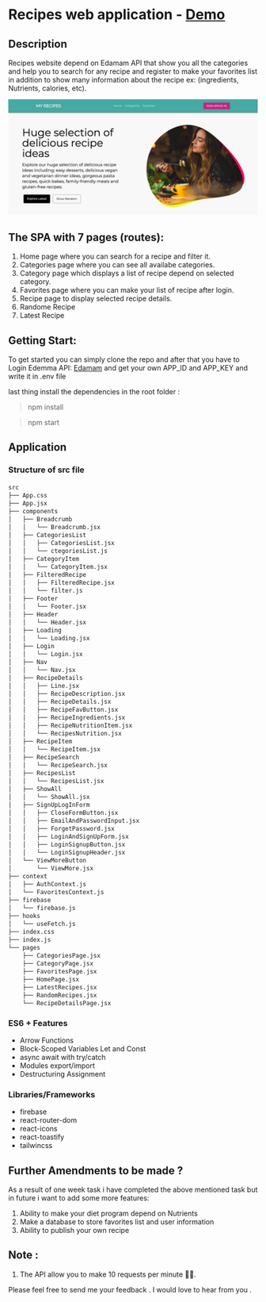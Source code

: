 # Recipes web application - <a href="https://adoring-lovelace-5d27bb.netlify.app/">Demo</a>

## Description

Recipes website depend on Edamam API that show you all the categories and help you to 
search for any recipe and register to make your favorites list in addition to show many 
information about the recipe ex: (ingredients, Nutrients, calories, etc). 

<img  src='./public/img/home-page.jpg' >

## The SPA with 7 pages (routes):

1. Home page where you can search for a recipe and filter it. 
2. Categories page where you can see all availabe categories.
3. Category page which displays a list of recipe depend on selected category.
4. Favorites page where you can make your list of recipe after login.
5. Recipe page to display selected recipe details.
6. Randome Recipe
7. Latest Recipe


## Getting Start:

To get started you can simply clone the repo and after that you have to Login Edemma
API: <a href="https://developer.edamam.com/edamam-docs-recipe-api-v1">Edamam</a> and 
get your own APP_ID and APP_KEY and write it in .env file

last thing install the dependencies in the root folder : 
> npm install 

> npm start 


## Application

### Structure of src file
```
src
├── App.css
├── App.jsx
├── components
│   ├── Breadcrumb
│   │   └── Breadcrumb.jsx
│   ├── CategoriesList
│   │   ├── CategoriesList.jsx
│   │   └── ctegoriesList.js
│   ├── CategoryItem
│   │   └── CategoryItem.jsx
│   ├── FilteredRecipe
│   │   ├── FilteredRecipe.jsx
│   │   └── filter.js
│   ├── Footer
│   │   └── Footer.jsx
│   ├── Header
│   │   └── Header.jsx
│   ├── Loading
│   │   └── Loading.jsx
│   ├── Login
│   │   └── Login.jsx
│   ├── Nav
│   │   └── Nav.jsx
│   ├── RecipeDetails
│   │   ├── Line.jsx
│   │   ├── RecipeDescription.jsx
│   │   ├── RecipeDetails.jsx
│   │   ├── RecipeFavButton.jsx
│   │   ├── RecipeIngredients.jsx
│   │   ├── RecipeNutritionItem.jsx
│   │   └── RecipesNutrition.jsx
│   ├── RecipeItem
│   │   └── RecipeItem.jsx
│   ├── RecipeSearch
│   │   └── RecipeSearch.jsx
│   ├── RecipesList
│   │   └── RecipesList.jsx
│   ├── ShowAll
│   │   └── ShowAll.jsx
│   ├── SignUpLogInForm
│   │   ├── CloseFormButton.jsx
│   │   ├── EmailAndPasswordInput.jsx
│   │   ├── ForgetPassword.jsx
│   │   ├── LoginAndSignUpForm.jsx
│   │   ├── LoginSignupButton.jsx
│   │   └── LoginSignupHeader.jsx
│   └── ViewMoreButton
│       └── ViewMore.jsx
├── context
│   ├── AuthContext.js
│   └── FavoritesContext.js
├── firebase
│   └── firebase.js
├── hooks
│   └── useFetch.js
├── index.css
├── index.js
└── pages
    ├── CategoriesPage.jsx
    ├── CategoryPage.jsx
    ├── FavoritesPage.jsx
    ├── HomePage.jsx
    ├── LatestRecipes.jsx
    ├── RandomRecipes.jsx
    └── RecipeDetailsPage.jsx
```

### ES6 + Features

* Arrow Functions
* Block-Scoped Variables Let and Const
* async await with try/catch
* Modules export/import
* Destructuring Assignment


### Libraries/Frameworks

* firebase
* react-router-dom
* react-icons
* react-toastify
* tailwincss



## Further Amendments to be made ?

As a result of one week task i have completed the above mentioned task but in future i want to add some more features:

1. Ability to make your diet program depend on Nutrients
2. Make a database to store favorites list and user information 
3. Ability to publish your own recipe

## Note : 
1. The API allow you to make 10 requests per minute :face_with_spiral_eyes:.


Please feel free to send me your feedback . I would love to hear from you . 





